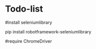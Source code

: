 # Todo-list

#install seleniumlibrary

pip install robotframework-seleniumlibrary

#require ChromeDriver
